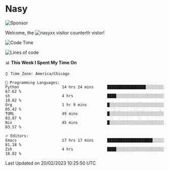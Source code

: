 # Nasy

<!--
<p align="center">
<img height="200" src="https://github-readme-stats.vercel.app/api?username=nasyxx&count_private=true&show_icons=true&theme=dracula&include_all_commits=true"/>
<img height="200" src="https://github-readme-stats.vercel.app/api/top-langs/?username=nasyxx&theme=dracula&hide=html,jupyter+notebook&count_private=true&show_icons=true"/>
</p>

  
----------------
-->

![Sponsor](https://img.shields.io/static/v1.svg?label=Sponsor&message=%E2%9D%A4&logo=GitHub&style=flat&color=pink)
 
Welcome, the ![nasyxx visitor counter](https://count.getloli.com/get/@nasyxx?theme=rule34)th vistor!
 
<!--START_SECTION:waka-->
![Code Time](http://img.shields.io/badge/Code%20Time-3%2C170%20hrs%2031%20mins-blue)

![Lines of code](https://img.shields.io/badge/From%20Hello%20World%20I%27ve%20Written-6%20Million%20lines%20of%20code-blue)

📊 **This Week I Spent My Time On** 

```text
⌚︎ Time Zone: America/Chicago

💬 Programming Languages: 
Python                   14 hrs 24 mins      █████████████████░░░░░░░░   67.62 % 
sh                       4 hrs               ████░░░░░░░░░░░░░░░░░░░░░   18.82 % 
Org                      1 hr 9 mins         █░░░░░░░░░░░░░░░░░░░░░░░░   05.42 % 
TOML                     49 mins             █░░░░░░░░░░░░░░░░░░░░░░░░   03.87 % 
Nix                      45 mins             █░░░░░░░░░░░░░░░░░░░░░░░░   03.57 % 

🔥 Editors: 
Emacs                    17 hrs 17 mins      ████████████████████░░░░░   81.18 % 
Zsh                      4 hrs               ████░░░░░░░░░░░░░░░░░░░░░   18.82 % 

```


 Last Updated on 20/02/2023 10:25:50 UTC
<!--END_SECTION:waka-->

<!-- ![visitors](https://visitor-badge.laobi.icu/badge?page_id=nasyxx.nasyxx) -->
